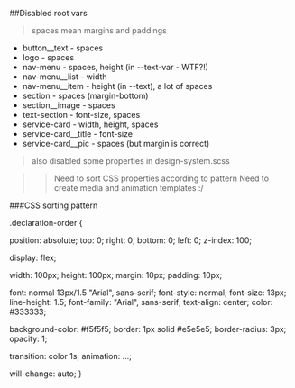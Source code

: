 ##Disabled root vars

> spaces mean margins and paddings

+ button__text          - spaces
+ logo                  - spaces
+ nav-menu              - spaces, height (in --text-var - WTF?!)
+ nav-menu__list        - width
+ nav-menu__item        - height (in --text), a lot of spaces
+ section               - spaces (margin-bottom)
+ section__image        - spaces
+ text-section          - font-size, spaces
+ service-card          - width, height, spaces
+ service-card__title   - font-size
+ service-card__pic     - spaces (but margin is correct)

> also disabled some properties in design-system.scss

>> Need to sort CSS properties according to pattern
>> Need to create media and animation templates :/

###CSS sorting pattern

.declaration-order {

  <!-- // Position --> 
  position: absolute;
  top: 0;
  right: 0;
  bottom: 0;
  left: 0;
  z-index: 100;

  <!-- // Flex/Block model -->
  display: flex;

  width: 100px;
  height: 100px;
  margin: 10px;
  padding: 10px;

  <!-- // Typographic -->
  font: normal 13px/1.5 "Arial", sans-serif;
  font-style: normal;
  font-size: 13px;
  line-height: 1.5;
  font-family: "Arial", sans-serif;
  text-align: center;
  color: #333333;

  <!-- // Decor -->
  background-color: #f5f5f5;
  border: 1px solid #e5e5e5;
  border-radius: 3px;
  opacity: 1;

  <!-- // Animations -->
  transition: color 1s;
  animation: ...;

  <!-- // Other -->
  will-change: auto;
}